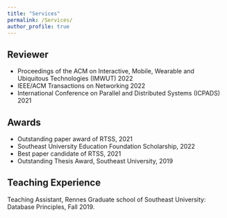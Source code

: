 ```yaml
---
title: "Services"
permalink: /Services/
author_profile: true
---
```

## Reviewer

* Proceedings of the ACM on Interactive, Mobile, Wearable and Ubiquitous Technologies (IMWUT) 2022
* IEEE/ACM Transactions on Networking 2022
* International Conference on Parallel and Distributed Systems (ICPADS) 2021 

## Awards

* Outstanding paper award of RTSS, 2021
* Southeast University Education Foundation Scholarship, 2022
* Best paper candidate of RTSS, 2021
* Outstanding Thesis Award, Southeast University, 2019


## Teaching Experience	
Teaching Assistant, Rennes Graduate school of Southeast University: Database Principles, Fall 2019. 
